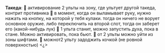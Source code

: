 **Такеда**:
:small_orange_diamond: активирование 2 ульты на зону, где ультует другой такеда, контрит противника
:small_orange_diamond: в момент, когда он выламывает руку, нужно нажать на кнопку, на которой у тебя кулаки. тогда он ничего не ворует основное оружие. либо переключить на второй слот, тогда он заберет его (какой-нибудь лук)
:small_orange_diamond: 1 ульта станит, можно запустить духа, пока в стане. Можно активировать, пока бьют.
:small_orange_diamond: от 2 ульты можно уйти из зоны шифтами.
:small_orange_diamond: можнот2 ульту задоджить кочкой (не ровной поверхностью) <¿>